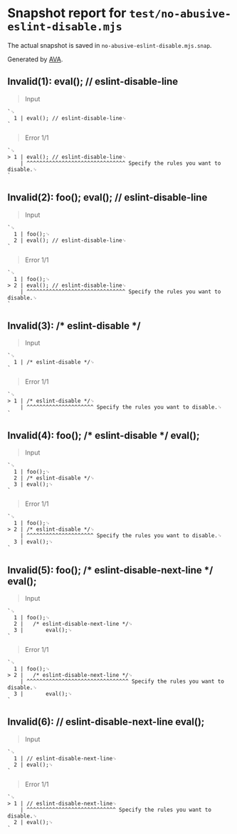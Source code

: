 # Snapshot report for `test/no-abusive-eslint-disable.mjs`

The actual snapshot is saved in `no-abusive-eslint-disable.mjs.snap`.

Generated by [AVA](https://avajs.dev).

## Invalid(1): eval(); // eslint-disable-line

> Input

    `␊
      1 | eval(); // eslint-disable-line␊
    `

> Error 1/1

    `␊
    > 1 | eval(); // eslint-disable-line␊
        | ^^^^^^^^^^^^^^^^^^^^^^^^^^^^^^^ Specify the rules you want to disable.␊
    `

## Invalid(2): foo(); eval(); // eslint-disable-line

> Input

    `␊
      1 | foo();␊
      2 | eval(); // eslint-disable-line␊
    `

> Error 1/1

    `␊
      1 | foo();␊
    > 2 | eval(); // eslint-disable-line␊
        | ^^^^^^^^^^^^^^^^^^^^^^^^^^^^^^^ Specify the rules you want to disable.␊
    `

## Invalid(3): /* eslint-disable */

> Input

    `␊
      1 | /* eslint-disable */␊
    `

> Error 1/1

    `␊
    > 1 | /* eslint-disable */␊
        | ^^^^^^^^^^^^^^^^^^^^^ Specify the rules you want to disable.␊
    `

## Invalid(4): foo(); /* eslint-disable */ eval();

> Input

    `␊
      1 | foo();␊
      2 | /* eslint-disable */␊
      3 | eval();␊
    `

> Error 1/1

    `␊
      1 | foo();␊
    > 2 | /* eslint-disable */␊
        | ^^^^^^^^^^^^^^^^^^^^^ Specify the rules you want to disable.␊
      3 | eval();␊
    `

## Invalid(5): foo(); /* eslint-disable-next-line */ eval();

> Input

    `␊
      1 | foo();␊
      2 | 	/* eslint-disable-next-line */␊
      3 | 		eval();␊
    `

> Error 1/1

    `␊
      1 | foo();␊
    > 2 | 	/* eslint-disable-next-line */␊
        | ^^^^^^^^^^^^^^^^^^^^^^^^^^^^^^^^ Specify the rules you want to disable.␊
      3 | 		eval();␊
    `

## Invalid(6): // eslint-disable-next-line eval();

> Input

    `␊
      1 | // eslint-disable-next-line␊
      2 | eval();␊
    `

> Error 1/1

    `␊
    > 1 | // eslint-disable-next-line␊
        | ^^^^^^^^^^^^^^^^^^^^^^^^^^^^ Specify the rules you want to disable.␊
      2 | eval();␊
    `
